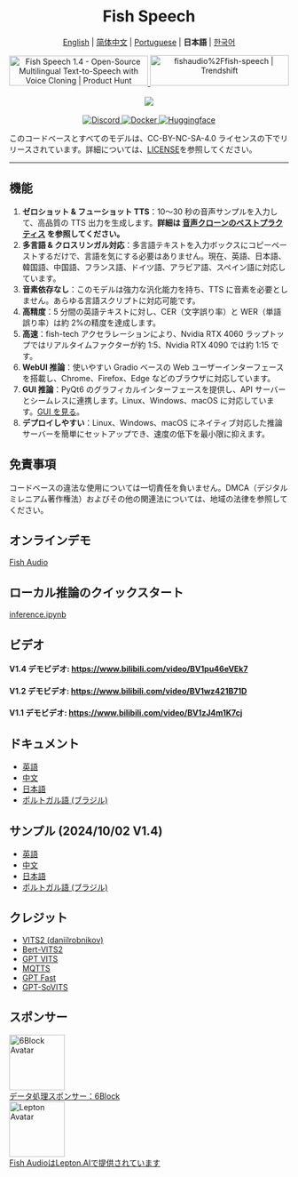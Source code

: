 <div align="center">
<h1>Fish Speech</h1>

[English](../README.md) | [简体中文](README.zh.md) | [Portuguese](README.pt-BR.md) | **日本語** | [한국어](README.ko.md)<br>

<a href="https://www.producthunt.com/posts/fish-speech-1-4?embed=true&utm_source=badge-featured&utm_medium=badge&utm_souce=badge-fish&#0045;speech&#0045;1&#0045;4" target="_blank">
    <img src="https://api.producthunt.com/widgets/embed-image/v1/featured.svg?post_id=488440&theme=light" alt="Fish&#0032;Speech&#0032;1&#0046;4 - Open&#0045;Source&#0032;Multilingual&#0032;Text&#0045;to&#0045;Speech&#0032;with&#0032;Voice&#0032;Cloning | Product Hunt" style="width: 250px; height: 54px;" width="250" height="54" />
</a>
<a href="https://trendshift.io/repositories/7014" target="_blank">
    <img src="https://trendshift.io/api/badge/repositories/7014" alt="fishaudio%2Ffish-speech | Trendshift" style="width: 250px; height: 55px;" width="250" height="55"/>
</a>
<br>
</div>
<br>

<div align="center">
    <img src="https://count.getloli.com/get/@fish-speech?theme=asoul" /><br>
</div>
<br>

<div align="center">
    <a target="_blank" href="https://discord.gg/Es5qTB9BcN">
        <img alt="Discord" src="https://img.shields.io/discord/1214047546020728892?color=%23738ADB&label=Discord&logo=discord&logoColor=white&style=flat-square"/>
    </a>
    <a target="_blank" href="https://hub.docker.com/r/fishaudio/fish-speech">
        <img alt="Docker" src="https://img.shields.io/docker/pulls/fishaudio/fish-speech?style=flat-square&logo=docker"/>
    </a>
    <a target="_blank" href="https://huggingface.co/spaces/fishaudio/fish-speech-1">
        <img alt="Huggingface" src="https://img.shields.io/badge/🤗%20-space%20demo-yellow"/>
    </a>
</div>

このコードベースとすべてのモデルは、CC-BY-NC-SA-4.0 ライセンスの下でリリースされています。詳細については、[LICENSE](LICENSE)を参照してください。

---

## 機能

1. **ゼロショット & フューショット TTS**：10〜30 秒の音声サンプルを入力して、高品質の TTS 出力を生成します。**詳細は [音声クローンのベストプラクティス](https://docs.fish.audio/text-to-speech/voice-clone-best-practices) を参照してください。**
2. **多言語 & クロスリンガル対応**：多言語テキストを入力ボックスにコピーペーストするだけで、言語を気にする必要はありません。現在、英語、日本語、韓国語、中国語、フランス語、ドイツ語、アラビア語、スペイン語に対応しています。
3. **音素依存なし**：このモデルは強力な汎化能力を持ち、TTS に音素を必要としません。あらゆる言語スクリプトに対応可能です。
4. **高精度**：5 分間の英語テキストに対し、CER（文字誤り率）と WER（単語誤り率）は約 2%の精度を達成します。
5. **高速**：fish-tech アクセラレーションにより、Nvidia RTX 4060 ラップトップではリアルタイムファクターが約 1:5、Nvidia RTX 4090 では約 1:15 です。
6. **WebUI 推論**：使いやすい Gradio ベースの Web ユーザーインターフェースを搭載し、Chrome、Firefox、Edge などのブラウザに対応しています。
7. **GUI 推論**：PyQt6 のグラフィカルインターフェースを提供し、API サーバーとシームレスに連携します。Linux、Windows、macOS に対応しています。[GUI を見る](https://github.com/AnyaCoder/fish-speech-gui)。
8. **デプロイしやすい**：Linux、Windows、macOS にネイティブ対応した推論サーバーを簡単にセットアップでき、速度の低下を最小限に抑えます。

## 免責事項

コードベースの違法な使用については一切責任を負いません。DMCA（デジタルミレニアム著作権法）およびその他の関連法については、地域の法律を参照してください。

## オンラインデモ

[Fish Audio](https://fish.audio)

## ローカル推論のクイックスタート

[inference.ipynb](/inference.ipynb)

## ビデオ

#### V1.4 デモビデオ: https://www.bilibili.com/video/BV1pu46eVEk7

#### V1.2 デモビデオ: https://www.bilibili.com/video/BV1wz421B71D

#### V1.1 デモビデオ: https://www.bilibili.com/video/BV1zJ4m1K7cj

## ドキュメント

- [英語](https://speech.fish.audio/)
- [中文](https://speech.fish.audio/zh/)
- [日本語](https://speech.fish.audio/ja/)
- [ポルトガル語 (ブラジル)](https://speech.fish.audio/pt/)

## サンプル (2024/10/02 V1.4)

- [英語](https://speech.fish.audio/samples/)
- [中文](https://speech.fish.audio/zh/samples/)
- [日本語](https://speech.fish.audio/ja/samples/)
- [ポルトガル語 (ブラジル)](https://speech.fish.audio/pt/samples/)

## クレジット

- [VITS2 (daniilrobnikov)](https://github.com/daniilrobnikov/vits2)
- [Bert-VITS2](https://github.com/fishaudio/Bert-VITS2)
- [GPT VITS](https://github.com/innnky/gpt-vits)
- [MQTTS](https://github.com/b04901014/MQTTS)
- [GPT Fast](https://github.com/pytorch-labs/gpt-fast)
- [GPT-SoVITS](https://github.com/RVC-Boss/GPT-SoVITS)

## スポンサー

<div>
  <a href="https://6block.com/">
    <img src="https://avatars.githubusercontent.com/u/60573493" width="100" height="100" alt="6Block Avatar"/>
  </a>
  <br>
  <a href="https://6block.com/">データ処理スポンサー：6Block</a>
</div>
<div>
  <a href="https://www.lepton.ai/">
    <img src="https://www.lepton.ai/favicons/apple-touch-icon.png" width="100" height="100" alt="Lepton Avatar"/>
  </a>
  <br>
  <a href="https://www.lepton.ai/">Fish AudioはLepton.AIで提供されています</a>
</div>
